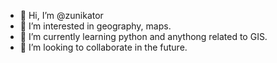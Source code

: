 - 👋 Hi, I’m @zunikator
- 👀 I’m interested in geography, maps.
- 🌱 I’m currently learning python and anythong related to GIS.
- 💞️ I’m looking to collaborate in the future.


<!---
zunikator/zunikator is a ✨ special ✨ repository because its `README.md` (this file) appears on your GitHub profile.
You can click the Preview link to take a look at your changes.
--->
